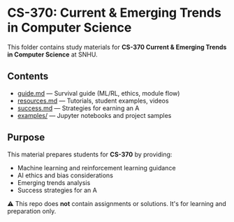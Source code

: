 # CS-370: Current & Emerging Trends in Computer Science

This folder contains study materials for **CS-370 Current & Emerging Trends in Computer Science** at SNHU.

## Contents
- [guide.md](./guide.md) — Survival guide (ML/RL, ethics, module flow)  
- [resources.md](./resources.md) — Tutorials, student examples, videos  
- [success.md](./success.md) — Strategies for earning an A  
- [examples/](./examples) — Jupyter notebooks and project samples  

## Purpose
This material prepares students for **CS-370** by providing:
- Machine learning and reinforcement learning guidance
- AI ethics and bias considerations
- Emerging trends analysis
- Success strategies for an A  

⚠️ This repo does **not** contain assignments or solutions. It's for learning and preparation only.
